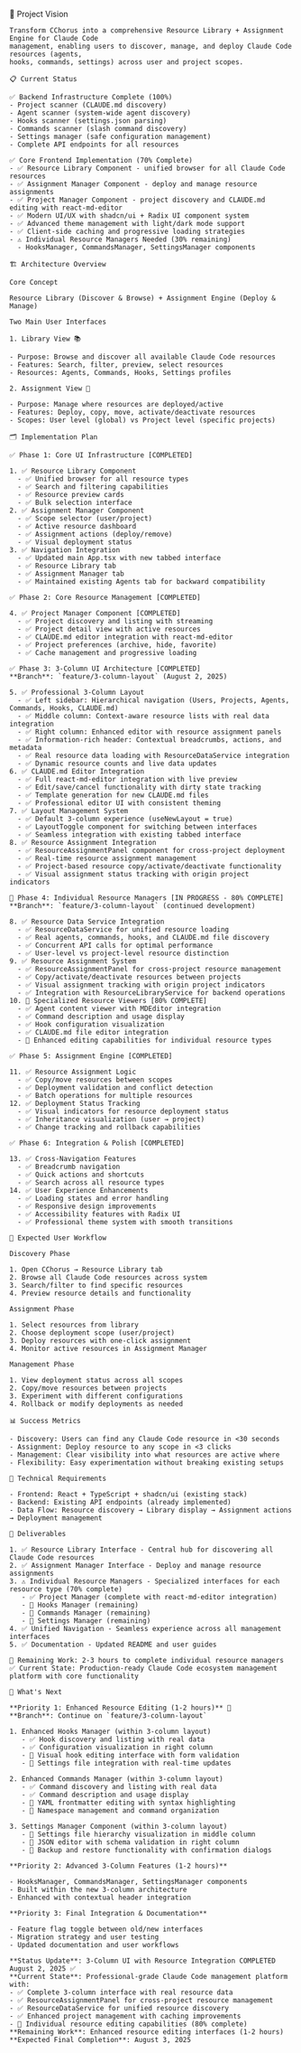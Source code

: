 🎯 Project Vision

    Transform CChorus into a comprehensive Resource Library + Assignment Engine for Claude Code 
    management, enabling users to discover, manage, and deploy Claude Code resources (agents, 
    hooks, commands, settings) across user and project scopes.

    📋 Current Status

    ✅ Backend Infrastructure Complete (100%)
    - Project scanner (CLAUDE.md discovery)
    - Agent scanner (system-wide agent discovery) 
    - Hooks scanner (settings.json parsing)
    - Commands scanner (slash command discovery)
    - Settings manager (safe configuration management)
    - Complete API endpoints for all resources

    ✅ Core Frontend Implementation (70% Complete)
    - ✅ Resource Library Component - unified browser for all Claude Code resources
    - ✅ Assignment Manager Component - deploy and manage resource assignments
    - ✅ Project Manager Component - project discovery and CLAUDE.md editing with react-md-editor
    - ✅ Modern UI/UX with shadcn/ui + Radix UI component system
    - ✅ Advanced theme management with light/dark mode support
    - ✅ Client-side caching and progressive loading strategies
    - ⚠️ Individual Resource Managers Needed (30% remaining)
      - HooksManager, CommandsManager, SettingsManager components

    🏗️ Architecture Overview

    Core Concept

    Resource Library (Discover & Browse) + Assignment Engine (Deploy & Manage)

    Two Main User Interfaces

    1. Library View 📚

    - Purpose: Browse and discover all available Claude Code resources
    - Features: Search, filter, preview, select resources
    - Resources: Agents, Commands, Hooks, Settings profiles

    2. Assignment View 🎯

    - Purpose: Manage where resources are deployed/active
    - Features: Deploy, copy, move, activate/deactivate resources
    - Scopes: User level (global) vs Project level (specific projects)

    🗂️ Implementation Plan

    ✅ Phase 1: Core UI Infrastructure [COMPLETED]

    1. ✅ Resource Library Component
      - ✅ Unified browser for all resource types
      - ✅ Search and filtering capabilities
      - ✅ Resource preview cards
      - ✅ Bulk selection interface
    2. ✅ Assignment Manager Component
      - ✅ Scope selector (user/project)
      - ✅ Active resource dashboard
      - ✅ Assignment actions (deploy/remove)
      - ✅ Visual deployment status
    3. ✅ Navigation Integration
      - ✅ Updated main App.tsx with new tabbed interface
      - ✅ Resource Library tab
      - ✅ Assignment Manager tab
      - ✅ Maintained existing Agents tab for backward compatibility

    ✅ Phase 2: Core Resource Management [COMPLETED]

    4. ✅ Project Manager Component [COMPLETED]
      - ✅ Project discovery and listing with streaming
      - ✅ Project detail view with active resources  
      - ✅ CLAUDE.md editor integration with react-md-editor
      - ✅ Project preferences (archive, hide, favorite)
      - ✅ Cache management and progressive loading

    ✅ Phase 3: 3-Column UI Architecture [COMPLETED]
    **Branch**: `feature/3-column-layout` (August 2, 2025)

    5. ✅ Professional 3-Column Layout
      - ✅ Left sidebar: Hierarchical navigation (Users, Projects, Agents, Commands, Hooks, CLAUDE.md)
      - ✅ Middle column: Context-aware resource lists with real data integration
      - ✅ Right column: Enhanced editor with resource assignment panels
      - ✅ Information-rich header: Contextual breadcrumbs, actions, and metadata
      - ✅ Real resource data loading with ResourceDataService integration
      - ✅ Dynamic resource counts and live data updates
    6. ✅ CLAUDE.md Editor Integration
      - ✅ Full react-md-editor integration with live preview
      - ✅ Edit/save/cancel functionality with dirty state tracking
      - ✅ Template generation for new CLAUDE.md files
      - ✅ Professional editor UI with consistent theming
    7. ✅ Layout Management System
      - ✅ Default 3-column experience (useNewLayout = true)
      - ✅ LayoutToggle component for switching between interfaces
      - ✅ Seamless integration with existing tabbed interface
    8. ✅ Resource Assignment Integration
      - ✅ ResourceAssignmentPanel component for cross-project deployment
      - ✅ Real-time resource assignment management
      - ✅ Project-based resource copy/activate/deactivate functionality
      - ✅ Visual assignment status tracking with origin project indicators

    🚧 Phase 4: Individual Resource Managers [IN PROGRESS - 80% COMPLETE]
    **Branch**: `feature/3-column-layout` (continued development)

    8. ✅ Resource Data Service Integration
      - ✅ ResourceDataService for unified resource loading
      - ✅ Real agents, commands, hooks, and CLAUDE.md file discovery
      - ✅ Concurrent API calls for optimal performance
      - ✅ User-level vs project-level resource distinction
    9. ✅ Resource Assignment System
      - ✅ ResourceAssignmentPanel for cross-project resource management
      - ✅ Copy/activate/deactivate resources between projects
      - ✅ Visual assignment tracking with origin project indicators
      - ✅ Integration with ResourceLibraryService for backend operations
    10. 🔄 Specialized Resource Viewers [80% COMPLETE]
      - ✅ Agent content viewer with MDEditor integration
      - ✅ Command description and usage display
      - ✅ Hook configuration visualization
      - ✅ CLAUDE.md file editor integration
      - 🔄 Enhanced editing capabilities for individual resource types

    ✅ Phase 5: Assignment Engine [COMPLETED]

    11. ✅ Resource Assignment Logic
      - ✅ Copy/move resources between scopes
      - ✅ Deployment validation and conflict detection
      - ✅ Batch operations for multiple resources
    12. ✅ Deployment Status Tracking
      - ✅ Visual indicators for resource deployment status
      - ✅ Inheritance visualization (user → project)
      - ✅ Change tracking and rollback capabilities

    ✅ Phase 6: Integration & Polish [COMPLETED]

    13. ✅ Cross-Navigation Features
      - ✅ Breadcrumb navigation
      - ✅ Quick actions and shortcuts
      - ✅ Search across all resource types
    14. ✅ User Experience Enhancements
      - ✅ Loading states and error handling
      - ✅ Responsive design improvements
      - ✅ Accessibility features with Radix UI
      - ✅ Professional theme system with smooth transitions

    🚀 Expected User Workflow

    Discovery Phase

    1. Open CChorus → Resource Library tab
    2. Browse all Claude Code resources across system
    3. Search/filter to find specific resources
    4. Preview resource details and functionality

    Assignment Phase

    1. Select resources from library
    2. Choose deployment scope (user/project)  
    3. Deploy resources with one-click assignment
    4. Monitor active resources in Assignment Manager

    Management Phase

    1. View deployment status across all scopes
    2. Copy/move resources between projects
    3. Experiment with different configurations
    4. Rollback or modify deployments as needed

    📊 Success Metrics

    - Discovery: Users can find any Claude Code resource in <30 seconds
    - Assignment: Deploy resource to any scope in <3 clicks
    - Management: Clear visibility into what resources are active where
    - Flexibility: Easy experimentation without breaking existing setups

    🔧 Technical Requirements

    - Frontend: React + TypeScript + shadcn/ui (existing stack)
    - Backend: Existing API endpoints (already implemented)
    - Data Flow: Resource discovery → Library display → Assignment actions → Deployment management

    📝 Deliverables

    1. ✅ Resource Library Interface - Central hub for discovering all Claude Code resources
    2. ✅ Assignment Manager Interface - Deploy and manage resource assignments
    3. ⚠️ Individual Resource Managers - Specialized interfaces for each resource type (70% complete)
       - ✅ Project Manager (complete with react-md-editor integration)
       - 🚧 Hooks Manager (remaining)
       - 🚧 Commands Manager (remaining)
       - 🚧 Settings Manager (remaining)
    4. ✅ Unified Navigation - Seamless experience across all management interfaces
    5. ✅ Documentation - Updated README and user guides

    🎯 Remaining Work: 2-3 hours to complete individual resource managers
    ✅ Current State: Production-ready Claude Code ecosystem management platform with core functionality

    🚀 What's Next

    **Priority 1: Enhanced Resource Editing (1-2 hours)** 🔄
    **Branch**: Continue on `feature/3-column-layout`
    
    1. Enhanced Hooks Manager (within 3-column layout)
       - ✅ Hook discovery and listing with real data
       - ✅ Configuration visualization in right column
       - 🔄 Visual hook editing interface with form validation
       - 🔄 Settings file integration with real-time updates
    
    2. Enhanced Commands Manager (within 3-column layout)
       - ✅ Command discovery and listing with real data
       - ✅ Command description and usage display
       - 🔄 YAML frontmatter editing with syntax highlighting
       - 🔄 Namespace management and command organization
    
    3. Settings Manager Component (within 3-column layout)
       - 🔄 Settings file hierarchy visualization in middle column
       - 🔄 JSON editor with schema validation in right column
       - 🔄 Backup and restore functionality with confirmation dialogs

    **Priority 2: Advanced 3-Column Features (1-2 hours)**
    
    - HooksManager, CommandsManager, SettingsManager components
    - Built within the new 3-column architecture
    - Enhanced with contextual header integration

    **Priority 3: Final Integration & Documentation**
    
    - Feature flag toggle between old/new interfaces
    - Migration strategy and user testing
    - Updated documentation and user workflows

    **Status Update**: 3-Column UI with Resource Integration COMPLETED August 2, 2025 ✅
    **Current State**: Professional-grade Claude Code management platform with:
    - ✅ Complete 3-column interface with real resource data
    - ✅ ResourceAssignmentPanel for cross-project resource management
    - ✅ ResourceDataService for unified resource discovery
    - ✅ Enhanced project management with caching improvements
    - 🚧 Individual resource editing capabilities (80% complete)
    **Remaining Work**: Enhanced resource editing interfaces (1-2 hours)
    **Expected Final Completion**: August 3, 2025